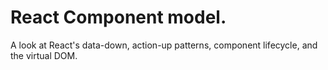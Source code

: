 # React Component model.
 
A look at React's data-down, action-up patterns, component lifecycle, and the virtual DOM.